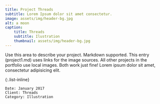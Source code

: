 ```yaml
---
title: Project Threads
subtitle: Lorem Ipsum dolor sit amet consectetur.
image: assets/img/header-bg.jpg
alt: a moon
caption:
    title: Threads
    subtitle: Ilustration
    thumbnail: assets/img/header-bg.jpg
---
```


Use this area to describe your project. Markdown supported. This entry (project1.md) uses links for the image sources. All other projects in the portfolio use local images. Both work just fine! Lorem ipsum dolor sit amet, consectetur adipisicing elit.

{:.list-inline}

    Date: January 2017
    Client: Threads
    Category: Illustration
